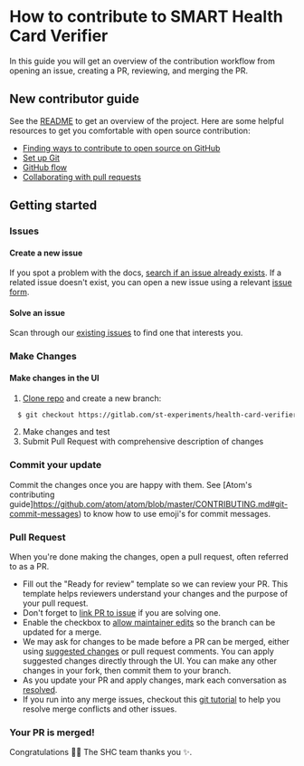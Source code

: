 # How to contribute to SMART Health Card Verifier <!-- omit in toc -->

In this guide you will get an overview of the contribution workflow from opening an issue, creating a PR, reviewing, and merging the PR.

## New contributor guide

See the [README](README.md) to get an overview of the project. Here are some helpful resources to get you comfortable with open source contribution:

- [Finding ways to contribute to open source on GitHub](https://docs.github.com/en/get-started/exploring-projects-on-github/finding-ways-to-contribute-to-open-source-on-github)
- [Set up Git](https://docs.github.com/en/get-started/quickstart/set-up-git)
- [GitHub flow](https://docs.github.com/en/get-started/quickstart/github-flow)
- [Collaborating with pull requests](https://docs.github.com/en/github/collaborating-with-pull-requests)

## Getting started

### Issues

#### Create a new issue

If you spot a problem with the docs, [search if an issue already exists](link). If a related issue doesn't exist, you can open a new issue using a relevant [issue form](link).

#### Solve an issue

Scan through our [existing issues](link) to find one that interests you.

### Make Changes

#### Make changes in the UI

1. [Clone repo](#clone-the-repository) and create a new branch:

```bash
  $ git checkout https://gitlab.com/st-experiments/health-card-verifier-mobile.git -b name_for_new_branch
```

2. Make changes and test
3. Submit Pull Request with comprehensive description of changes

### Commit your update

Commit the changes once you are happy with them. See [Atom's contributing guide]https://github.com/atom/atom/blob/master/CONTRIBUTING.md#git-commit-messages) to know how to use emoji's for commit messages.

### Pull Request

When you're done making the changes, open a pull request, often referred to as a PR.

- Fill out the "Ready for review" template so we can review your PR. This template helps reviewers understand your changes and the purpose of your pull request.
- Don't forget to [link PR to issue](https://docs.github.com/en/issues/tracking-your-work-with-issues/linking-a-pull-request-to-an-issue) if you are solving one.
- Enable the checkbox to [allow maintainer edits](https://docs.github.com/en/github/collaborating-with-issues-and-pull-requests/allowing-changes-to-a-pull-request-branch-created-from-a-fork) so the branch can be updated for a merge.
- We may ask for changes to be made before a PR can be merged, either using [suggested changes](https://docs.github.com/en/github/collaborating-with-issues-and-pull-requests/incorporating-feedback-in-your-pull-request) or pull request comments. You can apply suggested changes directly through the UI. You can make any other changes in your fork, then commit them to your branch.
- As you update your PR and apply changes, mark each conversation as [resolved](https://docs.github.com/en/github/collaborating-with-issues-and-pull-requests/commenting-on-a-pull-request#resolving-conversations).
- If you run into any merge issues, checkout this [git tutorial](https://lab.github.com/githubtraining/managing-merge-conflicts) to help you resolve merge conflicts and other issues.

### Your PR is merged!

Congratulations :tada::tada: The SHC team thanks you :sparkles:.
